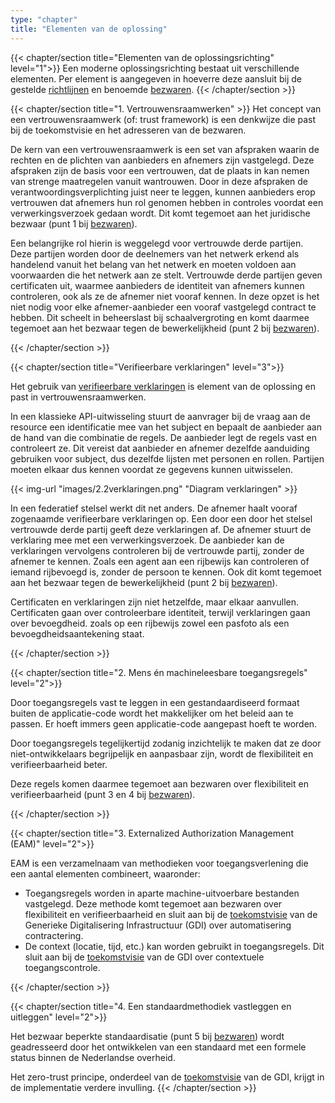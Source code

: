 ```yaml
---
type: "chapter"
title: "Elementen van de oplossing"
---
```

{{< chapter/section title="Elementen van de oplossingsrichting" level="1">}}
Een moderne oplossingsrichting bestaat uit verschillende elementen. Per element is aangegeven in hoeverre deze aansluit bij de gestelde [richtlijnen](/ftv/onderzoek/eisen_aan_de_oplossing/toekomstvisie/) en benoemde [bezwaren](/ftv/onderzoek/eisen_aan_de_oplossing/bezwaren/).
{{< /chapter/section >}}

{{< chapter/section title="1. Vertrouwensraamwerken" >}}
Het concept van een vertrouwensraamwerk (of: trust framework) is een denkwijze die past bij de toekomstvisie en het adresseren van de bezwaren.

De kern van een vertrouwensraamwerk is een set van afspraken waarin de rechten en de plichten van aanbieders en afnemers zijn vastgelegd. 
Deze afspraken zijn de basis voor een vertrouwen, dat de plaats in kan nemen van strenge maatregelen vanuit wantrouwen.
Door in deze afspraken de verantwoordingsverplichting juist neer te leggen, kunnen aanbieders erop vertrouwen dat afnemers hun
rol genomen hebben in controles voordat een verwerkingsverzoek gedaan wordt. Dit komt tegemoet aan het juridische bezwaar (punt 1 bij [bezwaren](/ftv/onderzoek/eisen_aan_de_oplossing/bezwaren/)).

Een belangrijke rol hierin is weggelegd voor vertrouwde derde partijen. Deze partijen worden door de deelnemers van het netwerk
erkend als handelend vanuit het belang van het netwerk en moeten voldoen aan voorwaarden die het netwerk aan ze stelt. 
Vertrouwde derde partijen geven certificaten uit, waarmee aanbieders de identiteit van afnemers kunnen controleren,
ook als ze de afnemer niet vooraf kennen. In deze opzet is het niet nodig voor elke afnemer-aanbieder een vooraf 
vastgelegd contract te hebben. Dit scheelt in beheerslast bij schaalvergroting en komt daarmee tegemoet aan het bezwaar tegen de bewerkelijkheid (punt 2 bij [bezwaren](/ftv/onderzoek/eisen_aan_de_oplossing/bezwaren/)).

{{< /chapter/section >}}

{{< chapter/section title="Verifieerbare verklaringen" level="3">}}

Het gebruik van [verifieerbare verklaringen](/ftv/onderzoek/eisen_aan_de_oplossing/elementen/) is element van de oplossing en past in vertrouwensraamwerken.

In een klassieke API-uitwisseling stuurt de aanvrager bij de vraag aan de resource een identificatie mee van het subject
en bepaalt de aanbieder aan de hand van die combinatie de regels. De aanbieder legt de regels vast en controleert ze.
Dit vereist dat aanbieder en afnemer dezelfde aanduiding gebruiken voor subject, dus dezelfde lijsten met personen en rollen.
Partijen moeten elkaar dus kennen voordat ze gegevens kunnen uitwisselen.

{{< img-url "images/2.2verklaringen.png" "Diagram verklaringen" >}}

In een federatief stelsel werkt dit net anders. De afnemer haalt vooraf zogenaamde verifieerbare verklaringen op. 
Een  door een door het stelsel vertrouwde derde partij geeft deze verklaringen af. De afnemer stuurt de verklaring
mee met een verwerkingsverzoek. De aanbieder kan de verklaringen vervolgens controleren bij de vertrouwde partij, 
zonder de afnemer te kennen. Zoals een agent aan een rijbewijs kan controleren of iemand rijbevoegd is, zonder
de persoon te kennen. Ook dit komt tegemoet aan het bezwaar tegen de bewerkelijkheid (punt 2 bij [bezwaren](/ftv/onderzoek/eisen_aan_de_oplossing/bezwaren/)). 

Certificaten en verklaringen zijn niet hetzelfde, maar elkaar aanvullen. Certificaten gaan over controleerbare
identiteit, terwijl verklaringen gaan over bevoegdheid. zoals op een rijbewijs zowel een pasfoto als een bevoegdheidsaantekening staat.

{{< /chapter/section >}}

{{< chapter/section title="2. Mens én machineleesbare toegangsregels" level="2">}}

Door toegangsregels vast te leggen in een gestandaardiseerd formaat buiten de applicatie-code 
wordt het makkelijker om het beleid aan te passen. Er hoeft immers geen applicatie-code aangepast hoeft te worden.

Door toegangsregels tegelijkertijd zodanig inzichtelijk te maken dat ze door niet-ontwikkelaars begrijpelijk en aanpasbaar zijn,
wordt de flexibiliteit en verifieerbaarheid beter.

Deze regels komen daarmee tegemoet aan bezwaren over flexibiliteit en verifieerbaarheid (punt 3 en 4 bij [bezwaren](/ftv/onderzoek/eisen_aan_de_oplossing/bezwaren/)).

{{< /chapter/section >}}

{{< chapter/section title="3. Externalized Authorization Management (EAM)" level="2">}}

EAM is een verzamelnaam van methodieken voor toegangsverlening die een aantal elementen combineert, waaronder:
- Toegangsregels worden in aparte machine-uitvoerbare bestanden vastgelegd. Deze methode komt tegemoet aan bezwaren over flexibiliteit en verifieerbaarheid en sluit aan bij de [toekomstvisie](/ftv/onderzoek/eisen_aan_de_oplossing/toekomstvisie/) van de Generieke Digitalisering Infrastructuur (GDI) over automatisering contractering.
- De context (locatie, tijd, etc.) kan worden gebruikt in toegangsregels. Dit sluit aan bij de [toekomstvisie](/ftv/onderzoek/eisen_aan_de_oplossing/toekomstvisie/) van de GDI over contextuele toegangscontrole.
  
{{< /chapter/section >}}

{{< chapter/section title="4. Een standaardmethodiek vastleggen en uitleggen" level="2">}}

Het bezwaar beperkte standaardisatie (punt 5 bij [bezwaren](/ftv/onderzoek/eisen_aan_de_oplossing/bezwaren/)) wordt geadresseerd door het ontwikkelen van een standaard met een formele status binnen de Nederlandse overheid.

Het zero-trust principe, onderdeel van de [toekomstvisie](/ftv/onderzoek/eisen_aan_de_oplossing/toekomstvisie/) van de GDI, krijgt in de implementatie verdere invulling.
{{< /chapter/section >}}
